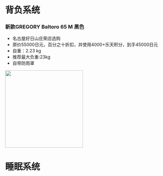 # 背负系统
### 新款GREGORY Baltoro 65 M 黑色
- 名古屋好日山庄荣店选购
- 原价55000日元，百分之十折扣，并使用4000+乐天积分，到手45000日元
- 自重：2.23 kg
- 推荐最大负重:23kg
- 自带防雨罩

<img src="https://github.com/user-attachments/assets/45e7fe63-69a5-4282-8f19-f4b15336425c" width="250px">

# 睡眠系统
